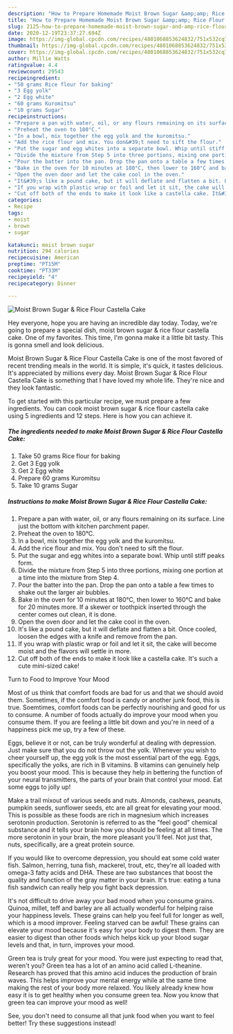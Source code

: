```yaml
---
description: "How to Prepare Homemade Moist Brown Sugar &amp;amp; Rice Flour Castella Cake"
title: "How to Prepare Homemade Moist Brown Sugar &amp;amp; Rice Flour Castella Cake"
slug: 2125-how-to-prepare-homemade-moist-brown-sugar-and-amp-rice-flour-castella-cake
date: 2020-12-19T23:37:27.694Z
image: https://img-global.cpcdn.com/recipes/4801068853624832/751x532cq70/moist-brown-sugar-rice-flour-castella-cake-recipe-main-photo.jpg
thumbnail: https://img-global.cpcdn.com/recipes/4801068853624832/751x532cq70/moist-brown-sugar-rice-flour-castella-cake-recipe-main-photo.jpg
cover: https://img-global.cpcdn.com/recipes/4801068853624832/751x532cq70/moist-brown-sugar-rice-flour-castella-cake-recipe-main-photo.jpg
author: Millie Watts
ratingvalue: 4.4
reviewcount: 29543
recipeingredient:
- "50 grams Rice flour for baking"
- "3 Egg yolk"
- "2 Egg white"
- "60 grams Kuromitsu"
- "10 grams Sugar"
recipeinstructions:
- "Prepare a pan with water, oil, or any flours remaining on its surface. Line just the bottom with kitchen parchment paper."
- "Preheat the oven to 180°C."
- "In a bowl, mix together the egg yolk and the kuromitsu."
- "Add the rice flour and mix. You don&#39;t need to sift the flour."
- "Put the sugar and egg whites into a separate bowl. Whip until stiff peaks form."
- "Divide the mixture from Step 5 into three portions, mixing one portion at a time into the mixture from Step 4."
- "Pour the batter into the pan. Drop the pan onto a table a few times to shake out the larger air bubbles."
- "Bake in the oven for 10 minutes at 180°C, then lower to 160°C and bake for 20 minutes more. If a skewer or toothpick inserted through the center comes out clean, it is done."
- "Open the oven door and let the cake cool in the oven."
- "It&#39;s like a pound cake, but it will deflate and flatten a bit. Once cooled, loosen the edges with a knife and remove from the pan."
- "If you wrap with plastic wrap or foil and let it sit, the cake will become moist and the flavors will settle in more."
- "Cut off both of the ends to make it look like a castella cake. It&#39;s such a cute mini-sized cake!"
categories:
- Recipe
tags:
- moist
- brown
- sugar

katakunci: moist brown sugar 
nutrition: 294 calories
recipecuisine: American
preptime: "PT15M"
cooktime: "PT33M"
recipeyield: "4"
recipecategory: Dinner

---
```



![Moist Brown Sugar &amp; Rice Flour Castella Cake](https://img-global.cpcdn.com/recipes/4801068853624832/751x532cq70/moist-brown-sugar-rice-flour-castella-cake-recipe-main-photo.jpg)

Hey everyone, hope you are having an incredible day today. Today, we're going to prepare a special dish, moist brown sugar &amp; rice flour castella cake. One of my favorites. This time, I'm gonna make it a little bit tasty. This is gonna smell and look delicious.

Moist Brown Sugar &amp; Rice Flour Castella Cake is one of the most favored of recent trending meals in the world. It is simple, it's quick, it tastes delicious. It's appreciated by millions every day. Moist Brown Sugar &amp; Rice Flour Castella Cake is something that I have loved my whole life. They're nice and they look fantastic.




To get started with this particular recipe, we must prepare a few ingredients. You can cook moist brown sugar &amp; rice flour castella cake using 5 ingredients and 12 steps. Here is how you can achieve it.

<!--inarticleads1-->

##### The ingredients needed to make Moist Brown Sugar &amp; Rice Flour Castella Cake:

1. Take 50 grams Rice flour for baking
1. Get 3 Egg yolk
1. Get 2 Egg white
1. Prepare 60 grams Kuromitsu
1. Take 10 grams Sugar




<!--inarticleads2-->

##### Instructions to make Moist Brown Sugar &amp; Rice Flour Castella Cake:

1. Prepare a pan with water, oil, or any flours remaining on its surface. Line just the bottom with kitchen parchment paper.
1. Preheat the oven to 180°C.
1. In a bowl, mix together the egg yolk and the kuromitsu.
1. Add the rice flour and mix. You don&#39;t need to sift the flour.
1. Put the sugar and egg whites into a separate bowl. Whip until stiff peaks form.
1. Divide the mixture from Step 5 into three portions, mixing one portion at a time into the mixture from Step 4.
1. Pour the batter into the pan. Drop the pan onto a table a few times to shake out the larger air bubbles.
1. Bake in the oven for 10 minutes at 180°C, then lower to 160°C and bake for 20 minutes more. If a skewer or toothpick inserted through the center comes out clean, it is done.
1. Open the oven door and let the cake cool in the oven.
1. It&#39;s like a pound cake, but it will deflate and flatten a bit. Once cooled, loosen the edges with a knife and remove from the pan.
1. If you wrap with plastic wrap or foil and let it sit, the cake will become moist and the flavors will settle in more.
1. Cut off both of the ends to make it look like a castella cake. It&#39;s such a cute mini-sized cake!




Turn to Food to Improve Your Mood


Most of us think that comfort foods are bad for us and that we should avoid them. Sometimes, if the comfort food is candy or another junk food, this is true. Soemtimes, comfort foods can be perfectly nourishing and good for us to consume. A number of foods actually do improve your mood when you consume them. If you are feeling a little bit down and you're in need of a happiness pick me up, try a few of these.

Eggs, believe it or not, can be truly wonderful at dealing with depression. Just make sure that you do not throw out the yolk. Whenever you wish to cheer yourself up, the egg yolk is the most essential part of the egg. Eggs, specifically the yolks, are rich in B vitamins. B vitamins can genuinely help you boost your mood. This is because they help in bettering the function of your neural transmitters, the parts of your brain that control your mood. Eat some eggs to jolly up!

Make a trail mixout of various seeds and nuts. Almonds, cashews, peanuts, pumpkin seeds, sunflower seeds, etc are all great for elevating your mood. This is possible as these foods are rich in magnesium which increases serotonin production. Serotonin is referred to as the "feel good" chemical substance and it tells your brain how you should be feeling at all times. The more serotonin in your brain, the more pleasant you'll feel. Not just that, nuts, specifically, are a great protein source.

If you would like to overcome depression, you should eat some cold water fish. Salmon, herring, tuna fish, mackerel, trout, etc, they're all loaded with omega-3 fatty acids and DHA. These are two substances that boost the quality and function of the gray matter in your brain. It's true: eating a tuna fish sandwich can really help you fight back depression. 

It's not difficult to drive away your bad mood when you consume grains. Quinoa, millet, teff and barley are all actually wonderful for helping raise your happiness levels. These grains can help you feel full for longer as well, which is a mood improver. Feeling starved can be awful! These grains can elevate your mood because it's easy for your body to digest them. They are easier to digest than other foods which helps kick up your blood sugar levels and that, in turn, improves your mood.

Green tea is truly great for your mood. You were just expecting to read that, weren't you? Green tea has a lot of an amino acid called L-theanine. Research has proved that this amino acid induces the production of brain waves. This helps improve your mental energy while at the same time making the rest of your body more relaxed. You likely already knew how easy it is to get healthy when you consume green tea. Now you know that green tea can improve your mood as well!

See, you don't need to consume all that junk food when you want to feel better! Try  these suggestions  instead!

